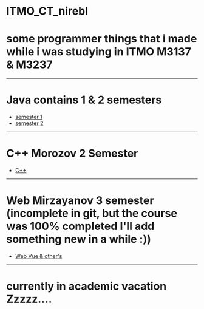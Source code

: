 # ITMO_CT_nirebl
# some programmer things that i made while i was studying in ITMO M3137 & M3237
-----------------------------------------------------
# Java contains 1 & 2 semesters

- [semester 1](Java/sem1)
- [semester 2](Java/sem2)
-----------------------------------------------------
# C++ Morozov 2 Semester
- [C++](cpp)
-----------------------------------------------------
# Web Mirzayanov 3 semester (incomplete in git, but the course was 100% completed I'll add something new in a while :))
- [Web Vue & other's](Web)
-----------------------------------------------------
# currently in academic vacation Zzzzz....
